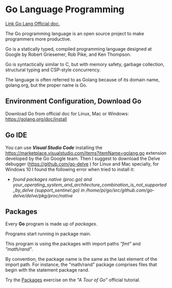<!-- README.md -->
# **Go Language Programming**

[Link Go Lang Official  doc.](https://golang.org/doc/)

The Go programming language is an open source project to make programmers more productive.

Go is a statically typed, compiled programming language designed at Google by Robert Griesemer, Rob Pike, and Ken Thompson.

Go is syntactically similar to C, but with memory safety, garbage collection, structural typing and CSP-style concurrency.

The language is often referred to as Golang because of its domain name, golang.org, but the proper name is Go.


## Environment Configuration, Download Go
Download Go from official doc for Linux, Mac or Windows: https://golang.org/doc/install

## Go IDE
You can use ***Visual Studio Code*** installing the https://marketplace.visualstudio.com/items?itemName=golang.go extension developed by the Go Google team.
Then I suggest to download the Delve debugger (https://github.com/go-delve ) for Linux and Mac specially, for Windows 10 I found the following error when tried to install it:

- _found packages native (proc.go) and your_operating_system_and_architecture_combination_is_not_supported_by_delve (support_sentinel.go) in /home/pi/go/src/github.com/go-delve/delve/pkg/proc/native_



## Packages

Every **Go** program is made up of _packages_.

Programs start running in package main.

This program is using the packages with import paths *"fmt"* and *"math/rand"*.

By convention, the package name is the same as the last element of the import path. For instance, the "math/rand" package comprises files that begin with the statement package rand.

Try the [Packages](https://tour.golang.org/basics/1) exercise on the _"A Tour of Go"_ official tutorial.
